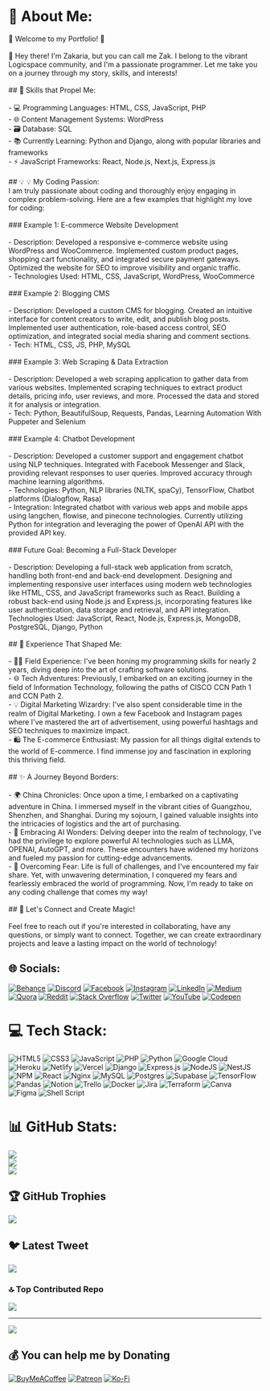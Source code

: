 # 💫 About Me:
🌟 Welcome to my Portfolio! 🌟<br><br>👋 Hey there! I'm Zakaria, but you can call me Zak. I belong to the vibrant Logicspace community, and I'm a passionate programmer. Let me take you on a journey through my story, skills, and interests!<br><br>## 🚀 Skills that Propel Me:<br><br>- 💻 Programming Languages: HTML, CSS, JavaScript, PHP<br>- 🌐 Content Management Systems: WordPress<br>- 🗃️ Database: SQL<br>- 📚 Currently Learning: Python and Django, along with popular libraries and frameworks<br>- ⚡ JavaScript Frameworks: React, Node.js, Next.js, Express.js<br><br>## 💡 💡 My Coding Passion:<br>I am truly passionate about coding and thoroughly enjoy engaging in complex problem-solving. Here are a few examples that highlight my love for coding:<br><br>### Example 1: E-commerce Website Development<br><br>- Description: Developed a responsive e-commerce website using WordPress and WooCommerce. Implemented custom product pages, shopping cart functionality, and integrated secure payment gateways. Optimized the website for SEO to improve visibility and organic traffic.<br>- Technologies Used: HTML, CSS, JavaScript, WordPress, WooCommerce<br><br>### Example 2: Blogging CMS<br><br>- Description: Developed a custom CMS for blogging. Created an intuitive interface for content creators to write, edit, and publish blog posts. Implemented user authentication, role-based access control, SEO optimization, and integrated social media sharing and comment sections.<br>- Tech: HTML, CSS, JS, PHP, MySQL<br><br>### Example 3: Web Scraping & Data Extraction<br><br>- Description: Developed a web scraping application to gather data from various websites. Implemented scraping techniques to extract product details, pricing info, user reviews, and more. Processed the data and stored it for analysis or integration.<br>- Tech: Python, BeautifulSoup, Requests, Pandas, Learning Automation With Puppeter and Selenium<br><br>### Example 4: Chatbot Development<br><br>- Description: Developed a customer support and engagement chatbot using NLP techniques. Integrated with Facebook Messenger and Slack, providing relevant responses to user queries. Improved accuracy through machine learning algorithms.<br>- Technologies: Python, NLP libraries (NLTK, spaCy), TensorFlow, Chatbot platforms (Dialogflow, Rasa)<br>- Integration: Integrated chatbot with various web apps and mobile apps using langchen, flowise, and pinecone technologies. Currently utilizing Python for integration and leveraging the power of OpenAI API with the provided API key.<br><br>### Future Goal: Becoming a Full-Stack Developer<br><br>- Description: Developing a full-stack web application from scratch, handling both front-end and back-end development. Designing and implementing responsive user interfaces using modern web technologies like HTML, CSS, and JavaScript frameworks such as React. Building a robust back-end using Node.js and Express.js, incorporating features like user authentication, data storage and retrieval, and API integration.<br>Technologies Used: JavaScript, React, Node.js, Express.js, MongoDB, PostgreSQL, Django, Python<br><br>## 🌟 Experience That Shaped Me:<br><br>- 👨‍💻 Field Experience: I've been honing my programming skills for nearly 2 years, diving deep into the art of crafting software solutions.<br>- 🌐 Tech Adventures: Previously, I embarked on an exciting journey in the field of Information Technology, following the paths of CISCO CCN Path 1 and CCN Path 2.<br>- 💡 Digital Marketing Wizardry: I've also spent considerable time in the realm of Digital Marketing. I own a few Facebook and Instagram pages where I've mastered the art of advertisement, using powerful hashtags and SEO techniques to maximize impact.<br>- 🛍️ The E-commerce Enthusiast: My passion for all things digital extends to the world of E-commerce. I find immense joy and fascination in exploring this thriving field.<br><br>## ✨ A Journey Beyond Borders:<br><br>- 🌍 China Chronicles: Once upon a time, I embarked on a captivating adventure in China. I immersed myself in the vibrant cities of Guangzhou, Shenzhen, and Shanghai. During my sojourn, I gained valuable insights into the intricacies of logistics and the art of purchasing.<br>- 🤖 Embracing AI Wonders: Delving deeper into the realm of technology, I've had the privilege to explore powerful AI technologies such as LLMA, OPENAI, AutoGPT, and more. These encounters have widened my horizons and fueled my passion for cutting-edge advancements.<br>- 💪 Overcoming Fear: Life is full of challenges, and I've encountered my fair share. Yet, with unwavering determination, I conquered my fears and fearlessly embraced the world of programming. Now, I'm ready to take on any coding challenge that comes my way!<br><br>## 🌈 Let's Connect and Create Magic!<br><br>Feel free to reach out if you're interested in collaborating, have any questions, or simply want to connect. Together, we can create extraordinary projects and leave a lasting impact on the world of technology!<br>


## 🌐 Socials:
[![Behance](https://img.shields.io/badge/Behance-1769ff?logo=behance&logoColor=white)](https://behance.net/logicaldataco) [![Discord](https://img.shields.io/badge/Discord-%237289DA.svg?logo=discord&logoColor=white)](https://discord.gg/8X2hN42V) [![Facebook](https://img.shields.io/badge/Facebook-%231877F2.svg?logo=Facebook&logoColor=white)](https://facebook.com/logicspacez) [![Instagram](https://img.shields.io/badge/Instagram-%23E4405F.svg?logo=Instagram&logoColor=white)](https://instagram.com/logicaldataco/) [![LinkedIn](https://img.shields.io/badge/LinkedIn-%230077B5.svg?logo=linkedin&logoColor=white)](https://linkedin.com/in/logicaldata-co-b1ba88255/) [![Medium](https://img.shields.io/badge/Medium-12100E?logo=medium&logoColor=white)](https://medium.com/@logicaldata99) [![Quora](https://img.shields.io/badge/Quora-%23B92B27.svg?logo=Quora&logoColor=white)](https://quora.com/profile/Logicspace) [![Reddit](https://img.shields.io/badge/Reddit-%23FF4500.svg?logo=Reddit&logoColor=white)](https://reddit.com/user/LogicaldataCo) [![Stack Overflow](https://img.shields.io/badge/-Stackoverflow-FE7A16?logo=stack-overflow&logoColor=white)](https://stackoverflow.com/users/21531972/logicaldata-co?tab=profile) [![Twitter](https://img.shields.io/badge/Twitter-%231DA1F2.svg?logo=Twitter&logoColor=white)](https://twitter.com/LogicaldataCo) [![YouTube](https://img.shields.io/badge/YouTube-%23FF0000.svg?logo=YouTube&logoColor=white)](https://www.youtube.com/channel/UCMcDDyKjaw3C0_9JBWYkp6g) [![Codepen](https://img.shields.io/badge/Codepen-000000?style=for-the-badge&logo=codepen&logoColor=white)](https://codepen.io/LogicaldataCo) 

# 💻 Tech Stack:
![HTML5](https://img.shields.io/badge/html5-%23E34F26.svg?style=flat&logo=html5&logoColor=white) ![CSS3](https://img.shields.io/badge/css3-%231572B6.svg?style=flat&logo=css3&logoColor=white) ![JavaScript](https://img.shields.io/badge/javascript-%23323330.svg?style=flat&logo=javascript&logoColor=%23F7DF1E) ![PHP](https://img.shields.io/badge/php-%23777BB4.svg?style=flat&logo=php&logoColor=white) ![Python](https://img.shields.io/badge/python-3670A0?style=flat&logo=python&logoColor=ffdd54) ![Google Cloud](https://img.shields.io/badge/Google%20Cloud-%234285F4.svg?style=flat&logo=google-cloud&logoColor=white) ![Heroku](https://img.shields.io/badge/heroku-%23430098.svg?style=flat&logo=heroku&logoColor=white) ![Netlify](https://img.shields.io/badge/netlify-%23000000.svg?style=flat&logo=netlify&logoColor=#00C7B7) ![Vercel](https://img.shields.io/badge/vercel-%23000000.svg?style=flat&logo=vercel&logoColor=white) ![Django](https://img.shields.io/badge/django-%23092E20.svg?style=flat&logo=django&logoColor=white) ![Express.js](https://img.shields.io/badge/express.js-%23404d59.svg?style=flat&logo=express&logoColor=%2361DAFB) ![NodeJS](https://img.shields.io/badge/node.js-6DA55F?style=flat&logo=node.js&logoColor=white) ![NestJS](https://img.shields.io/badge/nestjs-%23E0234E.svg?style=flat&logo=nestjs&logoColor=white) ![NPM](https://img.shields.io/badge/NPM-%23000000.svg?style=flat&logo=npm&logoColor=white) ![React](https://img.shields.io/badge/react-%2320232a.svg?style=flat&logo=react&logoColor=%2361DAFB) ![Nginx](https://img.shields.io/badge/nginx-%23009639.svg?style=flat&logo=nginx&logoColor=white) ![MySQL](https://img.shields.io/badge/mysql-%2300f.svg?style=flat&logo=mysql&logoColor=white) ![Postgres](https://img.shields.io/badge/postgres-%23316192.svg?style=flat&logo=postgresql&logoColor=white) 	![Supabase](https://img.shields.io/badge/Supabase-3ECF8E?style=flat&logo=supabase&logoColor=white) ![TensorFlow](https://img.shields.io/badge/TensorFlow-%23FF6F00.svg?style=flat&logo=TensorFlow&logoColor=white) ![Pandas](https://img.shields.io/badge/pandas-%23150458.svg?style=flat&logo=pandas&logoColor=white) ![Notion](https://img.shields.io/badge/Notion-%23000000.svg?style=flat&logo=notion&logoColor=white) ![Trello](https://img.shields.io/badge/Trello-%23026AA7.svg?style=flat&logo=Trello&logoColor=white) ![Docker](https://img.shields.io/badge/docker-%230db7ed.svg?style=flat&logo=docker&logoColor=white) ![Jira](https://img.shields.io/badge/jira-%230A0FFF.svg?style=flat&logo=jira&logoColor=white) ![Terraform](https://img.shields.io/badge/terraform-%235835CC.svg?style=flat&logo=terraform&logoColor=white) ![Canva](https://img.shields.io/badge/Canva-%2300C4CC.svg?style=flat&logo=Canva&logoColor=white) 	![Figma](https://img.shields.io/badge/figma-%23F24E1E.svg?style=flat&logo=figma&logoColor=white) ![Shell Script](https://img.shields.io/badge/shell_script-%23121011.svg?style=flat&logo=gnu-bash&logoColor=white)
# 📊 GitHub Stats:
![](https://github-readme-stats.vercel.app/api?username=LogicaldataCo&theme=synthwave&hide_border=false&include_all_commits=false&count_private=false)<br/>
![](https://github-readme-streak-stats.herokuapp.com/?user=LogicaldataCo&theme=synthwave&hide_border=false)<br/>
![](https://github-readme-stats.vercel.app/api/top-langs/?username=LogicaldataCo&theme=synthwave&hide_border=false&include_all_commits=false&count_private=false&layout=compact)

## 🏆 GitHub Trophies
![](https://github-profile-trophy.vercel.app/?username=LogicaldataCo&theme=radical&no-frame=false&no-bg=false&margin-w=4)

## 🐦 Latest Tweet
[![](https://gtce.itsvg.in/api?username=https://twitter.com/LogicaldataCo)](https://github.com/VishwaGauravIn/github-twitter-card-embed)

### 🔝 Top Contributed Repo
![](https://github-contributor-stats.vercel.app/api?username=LogicaldataCo&limit=5&theme=dracula&combine_all_yearly_contributions=true)

---
[![](https://visitcount.itsvg.in/api?id=LogicaldataCo&icon=0&color=6)](https://visitcount.itsvg.in)

  ## 💰 You can help me by Donating
  [![BuyMeACoffee](https://img.shields.io/badge/Buy%20Me%20a%20Coffee-ffdd00?style=for-the-badge&logo=buy-me-a-coffee&logoColor=black)](https://buymeacoffee.com/https://www.buymeacoffee.com/logicallycoffe) [![Patreon](https://img.shields.io/badge/Patreon-F96854?style=for-the-badge&logo=patreon&logoColor=white)](https://patreon.com/https://www.patreon.com/user?u=94045804) [![Ko-Fi](https://img.shields.io/badge/Ko--fi-F16061?style=for-the-badge&logo=ko-fi&logoColor=white)](https://ko-fi.com/https://ko-fi.com/logicallycoffe#) 
